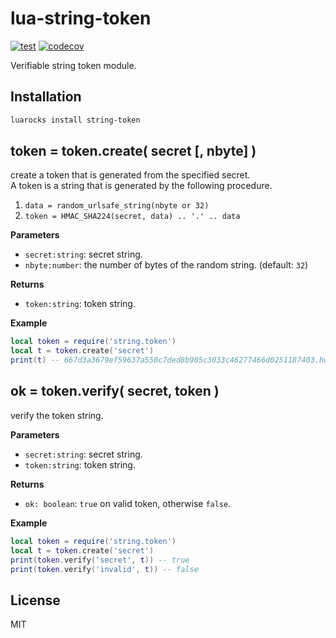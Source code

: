 # lua-string-token

[![test](https://github.com/mah0x211/lua-string-token/actions/workflows/test.yml/badge.svg)](https://github.com/mah0x211/lua-string-token/actions/workflows/test.yml)
[![codecov](https://codecov.io/gh/mah0x211/lua-string-token/branch/master/graph/badge.svg)](https://codecov.io/gh/mah0x211/lua-string-token)

Verifiable string token module.

## Installation

```sh
luarocks install string-token
```

## token = token.create( secret [, nbyte] )

create a token that is generated from the specified secret.  
A token is a string that is generated by the following procedure.

1. `data = random_urlsafe_string(nbyte or 32)`
2. `token = HMAC_SHA224(secret, data) .. '.' .. data`

**Parameters**

- `secret:string`: secret string.
- `nbyte:number`: the number of bytes of the random string. (default: `32`)

**Returns**

- `token:string`: token string.

**Example**

```lua
local token = require('string.token')
local t = token.create('secret')
print(t) -- 667d3a3679ef59637a558c7ded8b905c3033c46277466d0251187403.hwSCzOoAmkJR_0fnfi6T9fDZ8pTsWBtI
```


## ok = token.verify( secret, token )

verify the token string.

**Parameters**

- `secret:string`: secret string.
- `token:string`: token string.

**Returns**

- `ok: boolean`: `true` on valid token, otherwise `false`.

**Example**

```lua
local token = require('string.token')
local t = token.create('secret')
print(token.verify('secret', t)) -- true
print(token.verify('invalid', t)) -- false
```

## License

MIT

